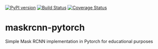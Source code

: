 [![PyPI version](https://badge.fury.io/py/maskrcnn.svg)](https://badge.fury.io/py/maskrcnn)
[![Build Status](https://travis-ci.org/quanhua92/maskrcnn-pytorch.svg?branch=master)](https://travis-ci.org/quanhua92/maskrcnn-pytorch)
[![Coverage Status](https://coveralls.io/repos/github/quanhua92/maskrcnn-pytorch/badge.svg?branch=master)](https://coveralls.io/github/quanhua92/maskrcnn-pytorch?branch=master)

# maskrcnn-pytorch
Simple Mask RCNN implementation in Pytorch for educational purposes
